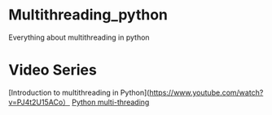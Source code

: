 # Multithreading_python
Everything about multithreading in python
# Video Series
[Introduction to multithreading in Python](https://www.youtube.com/watch?v=PJ4t2U15ACo）
[Python multi-threading ](https://www.youtube.com/watch?v=i1SW4q9yUEs)
